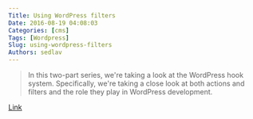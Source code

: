 ```yaml
---
Title: Using WordPress filters
Date: 2016-08-19 04:08:03
Categories: [cms]
Tags: [Wordpress]
Slug: using-wordpress-filters
Authors: sedlav
---
```


> In this two-part series, we're taking a look at the WordPress hook system. Specifically, we're taking a close look at both actions and filters and the role they play in WordPress development.

[Link](http://code.tutsplus.com/tutorials/adding-custom-hooks-in-wordpress-custom-filters--cms-26508)
